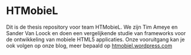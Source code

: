 # HTMobieL

Dit is de thesis repository voor team HTMobieL.
We zijn Tim Ameye en Sander Van Loock en doen een vergelijkende studie van frameworks voor de ontwikkeling van mobiele HTML5 applicaties.
Onze vooruitgang kan je ook volgen op onze blog, meer bepaald op [htmobiel.wordpress.com](htmobiel.wordpress.com)